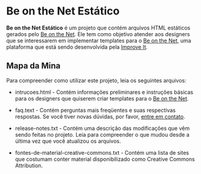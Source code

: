 # Be on the Net Estático

**Be on the Net Estático** é um projeto que contém arquivos HTML estáticos gerados pelo [Be on the Net][1]. Ele tem como objetivo atender aos designers que se interessarem em implementar templates para o [Be on the Net][1], uma plataforma que está sendo desenvolvida pela [Improve It][3].

## Mapa da Mina

Para compreender como utilizar este projeto, leia os seguintes arquivos:

* intrucoes.html - Contém informações preliminares e instruções básicas para os designers que quiserem criar templates para o [Be on the Net][1].

* faq.text - Contém perguntas mais freqüentes e suas respectivas respostas. Se você tiver novas dúvidas, por favor, [entre em contato][2].

* release-notes.txt - Contém uma descrição das modificações que vêm sendo feitas no projeto. Leia para compreender o que mudou desde a última vez que você atualizou os arquivos.

* fontes-de-material-creative-commons.txt - Contém uma lista de sites que costumam conter material disponibilizado como Creative Commons Attribution. 

[1]:    http://beonthe.net
[2]:    http://www.improveit.com.br/br/contato
[3]:    http://www.improveit.com.br